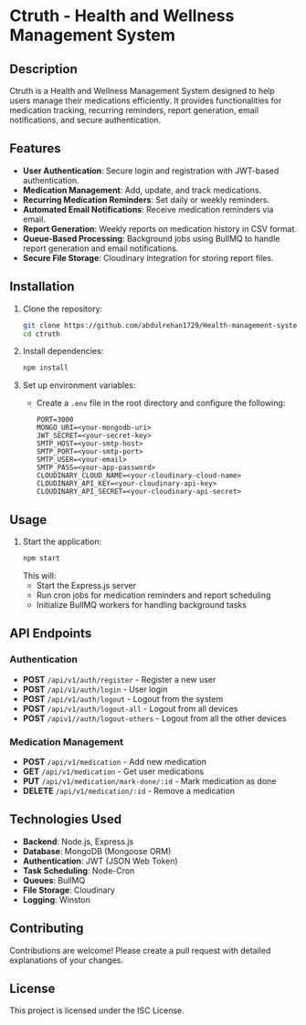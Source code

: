 # Ctruth - Health and Wellness Management System

## Description

Ctruth is a Health and Wellness Management System designed to help users manage their medications efficiently. It provides functionalities for medication tracking, recurring reminders, report generation, email notifications, and secure authentication.

## Features

-   **User Authentication**: Secure login and registration with JWT-based authentication.
-   **Medication Management**: Add, update, and track medications.
-   **Recurring Medication Reminders**: Set daily or weekly reminders.
-   **Automated Email Notifications**: Receive medication reminders via email.
-   **Report Generation**: Weekly reports on medication history in CSV format.
-   **Queue-Based Processing**: Background jobs using BullMQ to handle report generation and email notifications.
-   **Secure File Storage**: Cloudinary integration for storing report files.

## Installation

1. Clone the repository:

    ```sh
    git clone https://github.com/abdulrehan1729/Health-management-system.git
    cd ctruth
    ```

2. Install dependencies:

    ```sh
    npm install
    ```

3. Set up environment variables:
    - Create a `.env` file in the root directory and configure the following:
        ```env
        PORT=3000
        MONGO_URI=<your-mongodb-uri>
        JWT_SECRET=<your-secret-key>
        SMTP_HOST=<your-smtp-host>
        SMTP_PORT=<your-smtp-port>
        SMTP_USER=<your-email>
        SMTP_PASS=<your-app-password>
        CLOUDINARY_CLOUD_NAME=<your-cloudinary-cloud-name>
        CLOUDINARY_API_KEY=<your-cloudinary-api-key>
        CLOUDINARY_API_SECRET=<your-cloudinary-api-secret>
        ```

## Usage

1. Start the application:
    ```sh
    npm start
    ```
    This will:
    - Start the Express.js server
    - Run cron jobs for medication reminders and report scheduling
    - Initialize BullMQ workers for handling background tasks

## API Endpoints

### Authentication

-   **POST** `/api/v1/auth/register` - Register a new user
-   **POST** `/api/v1/auth/login` - User login
-   **POST** `/api/v1/auth/logout` - Logout from the system
-   **POST** `/api/v1/auth/logout-all` - Logout from all devices
-   **POST** `/apiv1//auth/logout-others` - Logout from all the other devices

### Medication Management

-   **POST** `/api/v1/medication` - Add new medication
-   **GET** `/api/v1/medication` - Get user medications
-   **PUT** `/api/v1/medication/mark-done/:id` - Mark medication as done
-   **DELETE** `/api/v1/medication/:id` - Remove a medication

## Technologies Used

-   **Backend**: Node.js, Express.js
-   **Database**: MongoDB (Mongoose ORM)
-   **Authentication**: JWT (JSON Web Token)
-   **Task Scheduling**: Node-Cron
-   **Queues**: BullMQ
-   **File Storage**: Cloudinary
-   **Logging**: Winston

## Contributing

Contributions are welcome! Please create a pull request with detailed explanations of your changes.

## License

This project is licensed under the ISC License.
